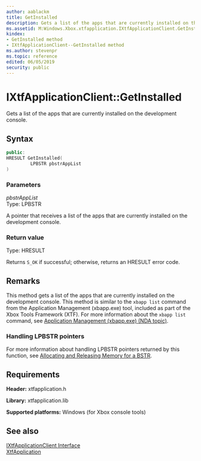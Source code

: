 ```yaml
---
author: aablackm
title: GetInstalled
description: Gets a list of the apps that are currently installed on the development console.
ms.assetid: M:Windows.Xbox.xtfapplication.IXtfApplicationClient.GetInstalled(LPBSTR)
kindex:
- GetInstalled method
- IXtfApplicationClient--GetInstalled method
ms.author: stevenpr
ms.topic: reference
edited: 06/05/2019
security: public
---
```


# IXtfApplicationClient::GetInstalled
  
Gets a list of the apps that are currently installed on the development console.  
  
<a id="syntaxSection"></a>
  
## Syntax
  
```cpp
public:
HRESULT GetInstalled(
         LPBSTR pbstrAppList
)  
```
  
<a id="parametersSection"></a>
  
### Parameters
  
*pbstrAppList*  
Type: LPBSTR  
  
A pointer that receives a list of the apps that are currently installed on the development console.  
  
<a id="retvalSection"></a>
  
### Return value
  
Type: HRESULT  
  
Returns `S_OK` if successful; otherwise, returns an HRESULT error code.  
  
<a id="remarksSection"></a>
  
## Remarks
  
This method gets a list of the apps that are currently installed on the development console. This method is similar to the `xbapp list` command from the Application Management (xbapp.exe) tool,  included as part of the Xbox Tools Framework (XTF). For more information about the `xbapp list` command, see [Application Management (xbapp.exe) (NDA topic)](../../../../../../../tools-console/xbox-tools-and-apis/commandlinetools/xbapp.md).  
  
<a id="remarks_output"></a>
  
### Handling LPBSTR pointers
  
For more information about handling LPBSTR pointers returned by this function, see [Allocating and Releasing Memory for a BSTR](/cpp/atl-mfc-shared/allocating-and-releasing-memory-for-a-bstr?view=vs-2019).  
  
<a id="requirementsSection"></a>
  
## Requirements
  
**Header:** xtfapplication.h  
  
**Library:** xtfapplication.lib  
  
**Supported platforms:** Windows (for Xbox console tools)  
  
<a id="seealsoSection"></a>
  
## See also
  
[IXtfApplicationClient Interface](../ixtfapplicationclient-xtfapplication-xbox-microsoft-t.md)  
[XtfApplication](../../../xtfapplication-xbox-microsoft-n.md)  
  